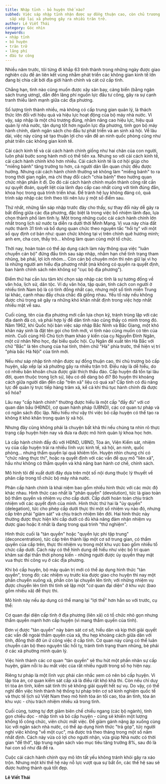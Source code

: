 ```yaml
---
title: Nhập tỉnh - bỏ huyện thế nào?
subhed: Việc sáp nhập tỉnh nhận được sự đồng thuận cao, còn chủ trương bỏ cấp huyện,
  sắp xếp lại xã phường gây ra nhiều trăn trở.
author: Lê Viết Thái
category: Góc nhìn
keywords:
- nhập tỉnh
- bỏ huyện
- trăn trở
- lãng phí
- đầu tư công
---
```


Nhiều năm trước, tôi từng đi khắp 63 tỉnh thành trong những ngày được giao nghiên cứu đề án liên kết vùng nhằm phát triển các không gian kinh tế lớn đang bị chia cắt bởi địa giới hành chính và cát cứ cấp tỉnh.

Chẳng hạn, tỉnh nào cũng muốn được xây sân bay, cảng biển (bằng ngân sách trung ương), dẫn đến lãng phí nguồn lực đầu tư công, gây ra sự cạnh tranh thiếu lành mạnh giữa các địa phương.

Số lượng tỉnh thành nhiều, mà không có cấp trung gian quản lý, là thách thức lớn đối với hiệu quả và hiệu lực hoạt động của bộ máy nhà nước. Vì vậy, sáp nhập là một chủ trương đúng, nhằm nâng cao hiệu lực, hiệu quả quản lý nhà nước, tận dụng tốt hơn nguồn lực địa phương, tinh gọn bộ máy hành chính, dành ngân sách cho đầu tư phát triển và an sinh xã hội. Về lâu dài, việc này cũng sẽ tạo thuận lợi cho vấn đề an ninh quốc phòng cũng như phát triển các không gian kinh tế.

Cải cách kinh tế và cải cách hành chính giống như hai chân của con người, luôn phải bước song hành mới có thể tiến xa. Nhưng so với cải cách kinh tế, cải cách hành chính khó hơn nhiều. Cải cách kinh tế là cơ hội giúp cho "miếng bánh" tăng trưởng to hơn, cả người dân lẫn quan chức đều được hưởng. Nhưng cải cách hành chính thường sẽ không làm "miếng bánh" to ra trong thời gian ngắn, mà chỉ thay đổi cách "chia bánh" theo hướng quan chức nhận phần ít đi. Do đó cải cách hành chính muốn thành công rất cần sự quyết đoán, quyết liệt của lãnh đạo cấp cao nhất cùng với tính đúng đắn, khoa học trong quá trình triển khai. Để tránh hệ lụy không đáng có, quá trình sáp nhập các tỉnh theo tôi nên lưu ý một số điểm sau.

Thứ nhất, những lần sáp nhập trước đây cho thấy, sự thay đổi này dễ gây ra bất đồng giữa các địa phương, đặc biệt là trong việc bổ nhiệm lãnh đạo, lựa chọn thành phố làm tỉnh lỵ. Một trong những cuộc cải cách hành chính lớn nhất trong lịch sử nước ta diễn ra dưới thời Minh Mạng. Vị vua này chia đất nước thành 31 tỉnh và bổ dụng quan chức theo nguyên tắc "hồi tỵ" với một số quy định cơ bản như: quan chức không tại vị trên chính quê hương mình; anh em, cha con, thầy trò... không làm quan cùng một tổ chức.

Thời nay, hoàn toàn có thể áp dụng cách làm này thông qua việc "luân chuyển cán bộ" đứng đầu tỉnh sau sáp nhập, nhằm hạn chế tình trạng tham nhũng, bè phái, lợi ích nhóm... Còn cán bộ chuyên môn thì nên giữ lại vì họ là những người am hiểu địa phương nhất (mà không có quyền ra quyết định, ban hành chính sách nên không sợ "cục bộ địa phương").

Điểm thứ hai cần lưu tâm khi chọn sáp nhập các tỉnh là sự tương đồng về văn hóa, lịch sử, dân tộc. Ví dụ văn hóa, tập quán, tính cách con người ở nhiều tỉnh Nam bộ là có tính đồng nhất cao, nhưng một số tỉnh miền Trung lại khác, cạnh nhau đấy chưa chắc đã giống nhau. Yếu tố này nếu không được chú trọng sẽ gây ra những khó khăn nhất định trong việc hợp nhất nhiều mặt về sau.

Cuối cùng, tên của địa phương mới cần lựa chọn kỹ, tránh trùng lặp với các địa danh đã có, và phải hợp lý để dân tỉnh nào cũng thấy có mình trong đó. Năm 1962, khi Quốc hội bàn việc sáp nhập Bắc Ninh và Bắc Giang, một khó khăn nảy sinh là đặt tên gọi cho tỉnh mới, vì tỉnh nào cũng muốn có tên của mình. Cuối cùng Hồ Chủ tịch tham khảo ý kiến của cụ Nguyễn Đình Ngân, một cử nhân Nho học, đại biểu quốc hội. Cụ Ngân đề xuất tên Hà Bắc với chữ "Bắc" là tên chung của hai tỉnh, thêm chữ "Hà" phía trước, thể hiện vị trí "phía bắc Hà Nội" của tỉnh mới.

Nếu như sáp nhập tỉnh nhận được sự đồng thuận cao, thì chủ trương bỏ cấp huyện, sắp xếp lại xã phường gây ra nhiều trăn trở. Điều này là dễ hiểu, do có nhiều băn khoăn chưa được giải thích thấu đáo. Cấp huyện đã tồn tại lâu đời, quen thuộc trong lịch sử, liệu có dễ dàng bỏ đi? Bỏ huyện thì khoảng cách giữa người dân đến cấp "trên xã" liệu có quá xa? Cấp tỉnh có đủ năng lực để quản lý trực tiếp hàng trăm xã, kể cả khi thủ tục hành chính đã được số hóa?

Lâu nay "cấp hành chính" thường được hiểu là một cấp "đầy đủ" với cơ quan dân bầu (HĐND), cơ quan hành pháp (UBND), các cơ quan tư pháp và có ngân sách độc lập. Nếu hiểu như vậy thì việc bỏ cấp huyện có thể tạo ra không ít khó khăn trong quản lý xã hội.

Nhưng đây cũng không phải là chuyện bất khả thi nếu chúng ta nhìn rõ thực trạng cấp huyện hiện nay và đưa ra được mô hình quản lý khoa học hơn.

Là cấp hành chính đầy đủ với HĐND, UBND, Tòa án, Viện Kiểm sát, nhiệm vụ của cấp huyện trải ra nhiều lĩnh vực kinh tế, xã hội, an ninh, quốc phòng... nhưng thẩm quyền lại quá khiêm tốn. Huyện nhìn chung chỉ có "chức năng thực thi", hoặc ra quyết định với các vấn đề quy mô "liên xã", hầu như không có thẩm quyền và khả năng ban hành cơ chế, chính sách.

Mô hình tôi đề xuất dưới đây dựa trên một số nội dung thuộc lý thuyết về phân cấp trong tổ chức bộ máy nhà nước.

Phân cấp hành chính là khái niệm bao gồm nhiều hình thức với các mức độ khác nhau. Hình thức cao nhất là "phân quyền" (devolution), tức là giao toàn bộ thẩm quyền và nhiệm vụ cho cấp dưới. Cấp dưới hoàn toàn chịu trách nhiệm với các quyết định của mình. Hình thức thứ hai là "ủy quyền" (delegation), tức cho phép cấp dưới thực thi một số nhiệm vụ nào đó, nhưng cấp trên phải "giám sát" và chịu trách nhiệm liên đới. Hai hình thức này thường được thực hiện khi cấp dưới có đủ khả năng đảm nhận nhiệm vụ được giao hoặc ít nhất là đang trong quá trình "thử nghiệm".

Hình thức cuối là "tản quyền" hoặc "quyền lực phi tập trung" (deconcentration), tức cấp trên thành lập một cơ sở trung gian, có thẩm quyền của cấp trên, thực thi nhiệm vụ trong một khu vực bao gồm nhiều tổ chức cấp dưới. Cách này có thể hình dung dễ hiểu như việc bố trí quan khâm sai đại thần thời phong kiến - những người được ủy quyền thay mặt vua thực thi công vụ ở các địa phương.

Khi bỏ cấp huyện, bộ máy quản trị mới có thể áp dụng hình thức "tản quyền", trong đó: các nhiệm vụ trước kia được giao cho huyện thì nay một phần chuyển xuống xã, phần còn lại chuyển lên tỉnh; với những nhiệm vụ được chuyển lên tỉnh thì tỉnh sẽ lập một "cơ quan đại diện" ở khu vực (bao gồm nhiều xã) để thực thi.

Mô hình này nếu áp dụng có thể mang lại "lợi thế" hơn hẳn so với trước, cụ thể:

Cơ quan đại diện cấp tỉnh ở địa phương (liên xã) có tổ chức nhỏ gọn nhưng thẩm quyền mạnh hơn cấp huyện (vì mang thẩm quyền của tỉnh).

Đơn vị được "tản quyền" này bám sát cơ sở, hiểu dân và kịp thời giải quyết các vấn đề ngoài thẩm quyền của xã, thu hẹp khoảng cách giữa dân với tỉnh, đồng thời đỡ ùn ứ công việc ở cấp tỉnh. Cơ quan này cũng có thể luân chuyển cán bộ theo nguyên tắc hồi tỵ, tránh tình trạng tham nhũng, bè phái ở các xã phường mình quản lý.

Việc hình thành các cơ quan "tản quyền" sẽ thu hút một phần nhân sự cấp huyện, giảm nỗi lo âu mất việc của rất nhiều người trong số họ hiện nay.

Riêng tư pháp là một lĩnh vực phải cân nhắc xem có nên bỏ cấp huyện. Vì lập tòa án, cơ quan kiểm sát cấp xã là điều rất khó khả thi. Còn nếu chỉ duy trì tòa án tỉnh, kiểm sát tỉnh thì sẽ không giải quyết hết sự vụ. Do vậy, có thể nghĩ đến việc hình thành hệ thống tư pháp trên cơ sở kinh nghiệm quốc tế và thực tế lịch sử Việt Nam theo mô hình tòa án tối cao, tòa án tỉnh, tòa án khu vực - chịu trách nhiệm nhiều xã trong tỉnh.

Cuối cùng, tương tự đợt giảm biên chế chiều ngang (các bộ ngành), tinh gọn chiều dọc - nhập tỉnh và bỏ cấp huyện - cũng sẽ khiến một lượng khổng lồ công chức, viên chức mất việc. Để giảm gánh nặng ập xuống cùng lúc với ngân sách nhà nước, có thể áp dụng hình thức "trả góp", tức người nghỉ việc không "về một cục", mà được trả theo tháng trong một số năm nhất định. Cách này vừa có lợi cho người nhận, vừa giúp Nhà nước có thời gian "để thở", tập trung ngân sách vào mục tiêu tăng trưởng 8%, sau đó là hai con số như đã đề ra.

Cuộc cải cách hành chính quy mô lớn tất yếu không tránh khỏi gây ra xáo trộn. Nhưng một khi thế hệ này nỗ lực vượt qua sự bất ổn, các thế hệ sau sẽ được hưởng thành quả tốt đẹp. 

**Lê Viết Thái**
